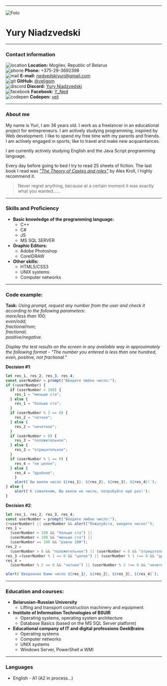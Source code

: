 ***
![Foto](https://scontent-waw1-1.xx.fbcdn.net/v/t39.30808-6/318791443_3001577629987396_7111670642369409944_n.jpg?_nc_cat=105&ccb=1-7&_nc_sid=0d5531&_nc_ohc=icOr3QeTR2wAX9Mg_Er&_nc_ht=scontent-waw1-1.xx&oh=00_AfC_vdlrUIyxjDWVzfGkB7dYFop1LwmLEd-MK-_mBtLPQQ&oe=6397D375)
# Yury Niadzvedski
***
### Contact information
![location](https://img.icons8.com/ios-filled/20/null/visit.png) **Location:** Mogilev, Republic of Belarus\
![phone](https://img.icons8.com/ios-filled/20/null/apple-phone.png) **Phone:** +375-29-3692398\
![mail](https://img.icons8.com/ios-filled/20/null/apple-mail.png) **E-mail:** nedvedskiyuri@gmail.com\
![git](https://img.icons8.com/fluency/20/null/github.png) **GitHub:** [@veligom](https://github.com/veligom)\
![discord](https://img.icons8.com/ios-glyphs/20/null/discord-logo.png) **Discord:** [Yury Niadzvedski](https://discordapp.com/users/1044452260052205602/)\
![facebook](https://img.icons8.com/material-rounded/20/null/facebook.png) **Facebook:** [Y_Ned](https://www.facebook.com/rctata)\
![codepen](https://img.icons8.com/ios-filled/20/null/codepen.png) **Codepen:** [veli](https://codepen.io/veligom)
***
### About me
My name is Yuri, I am 36 years old. I work as a freelancer in an educational project for entrepreneurs. I am actively studying programming, inspired by Web development. I like to spend my free time with my parents and friends. I am actively engaged in sports, like to travel and make new acquaintances.  

I am currently actively studying English and the Java Script programming language.  

Every day before going to bed I try to read 25 sheets of fiction. The last book I read was *["The Theory of Castes and roles"](https://www.litres.ru/aleksey-krol/teoriya-kast-i-roley/otzivi/)* by Alex Kroll, I highly recommend it.  

>Never regret anything, because at a certain moment it was exactly what you wanted......
***
### Skills and Proficiency
+ **Basic knowledge of the programming language:**
    + С++
	+ C#
	+ JS
	+ MS SQL SERVER
+ **Graphic Editors:**
    + Adobe Photoshop
	+ CorelDRAW
+ **Other skills:**
    + HTML5/CSS3
	+ UNIX systems
	+ Computer networks
***
### Code example:
**Task:**
_Using prompt, request any number from the user and check
it according to the following parameters:\
more/less than 100;\
 even/odd;\
 fractional/non;\
 fractional;\
 positive/negative._  

_Display the test results on the screen in any available way in approximately the
following format - "The number you entered is less than one hundred, even, positive,
not fractional."_

**Decision #1**:
``` javascript
let res_1, res_2, res_3, res_4;
const userNumber = prompt("Введите любое число:");
if (+userNumber) {
  if (userNumber < 100) {
    res_1 = "меньше ста";
  } else {
    res_1 = "больше ста";
  }
  if (userNumber % 2 == 0) {
    res_2 = "четное";
  } else {
    res_2 = "нечетное";
  }
  if (userNumber > 0) {
    res_3 = "положительное";
  } else {
    res_3 = "отрицательное";
  }
  if (userNumber % 1 == 0) {
    res_4 = "не целое";
  } else {
    res_4 = "дробное";
	} 
	alert(`Вы ввели число ${res_1}, ${res_2}, ${res_3}, ${res_4}!`);
} else {
	alert('К сожалению, Вы ввели не число, попробуйте ещё раз!');
}
```
**Decision #2**:
``` javascript
let res_1, res_2, res_3, res_4;
const userNumber = prompt("Введите любое число:");
(+userNumber) || userNumber && alert("Пожалуйста, введите число!");
res_1 =
  (userNumber > 100 && "больше ста") ||
  (userNumber < 100 && "меньше ста") ||
  (userNumber == 100 && "равно 100");
res_2 =
  (userNumber > 0 && "положительное") || (userNumber < 0 && "отрицательное");
res_3 =(userNumber % 1 == 0 && "целое") || (userNumber % 1 !== 0 && "дробное");
res_4 =
  (userNumber % 2 == 0 && "четное") || (userNumber % 2 !== 0 && "нечетное");

alert(`Введенное Вами число ${res_1}, ${res_2}, ${res_3}, ${res_4}`);
```
***
### Education and courses:
+ **Belarusian-Russian University**
    + Lifting and transport construction machinery and equipment
+ **Institute of Information Technologies of BSUIR**
    + Operating systems, operating system architecture
	+ Database Basics (based on the MS SQL Server platform)
+ **Educational company of IT and digital professions GeekBrains**
    + Operating systems
	+ Computer networks
	+ UNIX systems
	+ Windows Server, PowerShell и WMI
***
### Languages
+ English - A1 (A2 in process…)